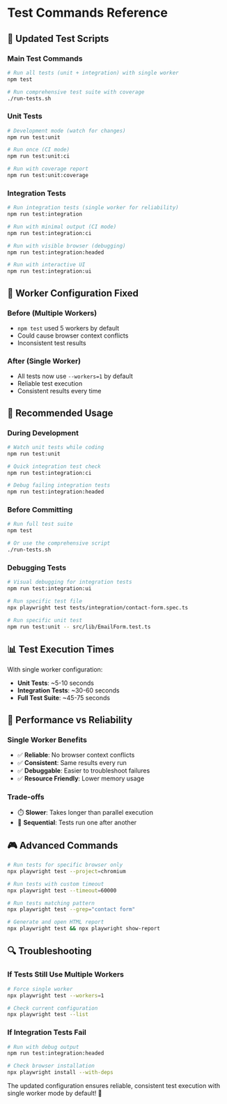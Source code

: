 # Test Commands Reference

## 🧪 **Updated Test Scripts**

### **Main Test Commands**

```bash
# Run all tests (unit + integration) with single worker
npm test

# Run comprehensive test suite with coverage
./run-tests.sh
```

### **Unit Tests**

```bash
# Development mode (watch for changes)
npm run test:unit

# Run once (CI mode)
npm run test:unit:ci

# Run with coverage report
npm run test:unit:coverage
```

### **Integration Tests**

```bash
# Run integration tests (single worker for reliability)
npm run test:integration

# Run with minimal output (CI mode)
npm run test:integration:ci

# Run with visible browser (debugging)
npm run test:integration:headed

# Run with interactive UI
npm run test:integration:ui
```

## 🔧 **Worker Configuration Fixed**

### **Before (Multiple Workers)**
- `npm test` used 5 workers by default
- Could cause browser context conflicts
- Inconsistent test results

### **After (Single Worker)**
- All tests now use `--workers=1` by default
- Reliable test execution
- Consistent results every time

## 🎯 **Recommended Usage**

### **During Development**
```bash
# Watch unit tests while coding
npm run test:unit

# Quick integration test check
npm run test:integration:ci

# Debug failing integration tests
npm run test:integration:headed
```

### **Before Committing**
```bash
# Run full test suite
npm test

# Or use the comprehensive script
./run-tests.sh
```

### **Debugging Tests**
```bash
# Visual debugging for integration tests
npm run test:integration:ui

# Run specific test file
npx playwright test tests/integration/contact-form.spec.ts

# Run specific unit test
npm run test:unit -- src/lib/EmailForm.test.ts
```

## 📊 **Test Execution Times**

With single worker configuration:
- **Unit Tests**: ~5-10 seconds
- **Integration Tests**: ~30-60 seconds  
- **Full Test Suite**: ~45-75 seconds

## 🚀 **Performance vs Reliability**

### **Single Worker Benefits**
- ✅ **Reliable**: No browser context conflicts
- ✅ **Consistent**: Same results every run
- ✅ **Debuggable**: Easier to troubleshoot failures
- ✅ **Resource Friendly**: Lower memory usage

### **Trade-offs**
- ⏱️ **Slower**: Takes longer than parallel execution
- 🔄 **Sequential**: Tests run one after another

## 🎮 **Advanced Commands**

```bash
# Run tests for specific browser only
npx playwright test --project=chromium

# Run tests with custom timeout
npx playwright test --timeout=60000

# Run tests matching pattern
npx playwright test --grep="contact form"

# Generate and open HTML report
npx playwright test && npx playwright show-report
```

## 🔍 **Troubleshooting**

### **If Tests Still Use Multiple Workers**
```bash
# Force single worker
npx playwright test --workers=1

# Check current configuration
npx playwright test --list
```

### **If Integration Tests Fail**
```bash
# Run with debug output
npm run test:integration:headed

# Check browser installation
npx playwright install --with-deps
```

The updated configuration ensures reliable, consistent test execution with single worker mode by default! 🎯
